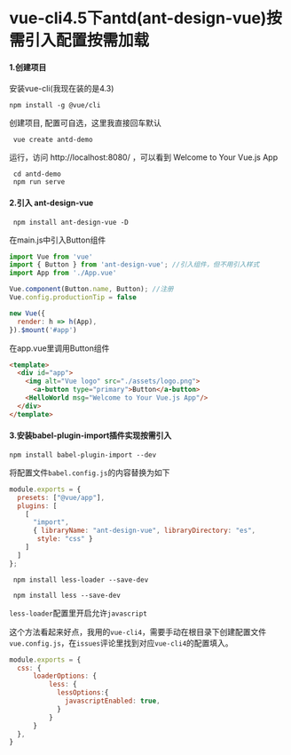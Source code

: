 # vue-cli4.5下antd(ant-design-vue)按需引入配置按需加载

#### 1.创建项目

安装vue-cli(我现在装的是4.3)

```
npm install -g @vue/cli
```

创建项目, 配置可自选，这里我直接回车默认

```
 vue create antd-demo
```

运行，访问 http://localhost:8080/ ，可以看到 Welcome to Your Vue.js App

```
 cd antd-demo
 npm run serve
```

#### 2.引入 ant-design-vue

```
 npm install ant-design-vue -D
```

在main.js中引入Button组件

```javascript
import Vue from 'vue'
import { Button } from 'ant-design-vue'; //引入组件，但不用引入样式
import App from './App.vue'

Vue.component(Button.name, Button); //注册
Vue.config.productionTip = false

new Vue({
  render: h => h(App),
}).$mount('#app')
```

在app.vue里调用Button组件

```html
<template>
  <div id="app">
    <img alt="Vue logo" src="./assets/logo.png">
      <a-button type="primary">Button</a-button>
    <HelloWorld msg="Welcome to Your Vue.js App"/>
  </div>
</template>
```

#### 3.安装babel-plugin-import插件实现按需引入

```
npm install babel-plugin-import --dev
```

将配置文件`babel.config.js`的内容替换为如下

```javascript
module.exports = {
  presets: ["@vue/app"],
  plugins: [
    [
      "import",
      { libraryName: "ant-design-vue", libraryDirectory: "es",
       style: "css" }
    ]
  ]
};
```



```
 npm install less-loader --save-dev
```

```
 npm install less --save-dev
```



`less-loader`配置里开启允许`javascript`

这个方法看起来好点，我用的`vue-cli4`，需要手动在根目录下创建配置文件`vue.config.js`，在`issues`评论里找到对应`vue-cli4`的配置填入。

```javascript
module.exports = {
  css: {
      loaderOptions: {
          less: {
            lessOptions:{
              javascriptEnabled: true,
            }
          }
      }
  },
}
```

